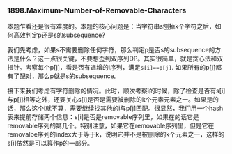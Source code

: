 ### 1898.Maximum-Number-of-Removable-Characters

本题乍看还是很有难度的。本题的核心问题是：当字符串s刨掉k个字符之后，如何高效判定p还是s的subsequence?

我们先考虑，如果s不需要删除任何字符，那么判定p是否s的subsequence的方法是什么？这一点很关键，不要想歪到双序列DP。其实很简单，就是贪心法和双指针。考察每个p[j]，看是否有递增的i序列，满足```s[i]==p[j]```. 如果所有的p[j]都有了配对，那么p就是s的subsequence。

接下来我们考虑有字符删除的情况。此时，顺次考察i的时候，除了检查是否有s[i]与p[j]相等之外，还要关心s[i]是否是需要被删除的k个元素元素之一。如果是的话，那么这个i就不算，需要继续找其他的i与p[j]匹配。很显然，我们用一个hash表来提前存储两个信息：s[i]是否是removable序列里，如果在的话它是removable序列的第几个。特别注意，如果它在removable序列里，但是它在removalbe序列的index大于等于k，说明它并不是被删除的k个元素之一，这样的s[i]依然是可以算作p的一部分。
